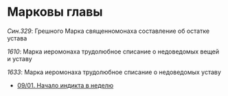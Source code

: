 
# Марковы главы

*Син.329*: Грешного Марка священномонаха составление об остатке устава

*1610*: Марка иеромонаха трудолюбное списание о недоведомых вещей и уставу

*1633*: Марка иеромонаха трудолюбное списание о недоведомых уставу

- [09/01. Начало индикта в неделю](mrk_09_01_01)
